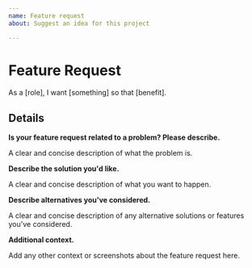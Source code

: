 ```yaml
---
name: Feature request
about: Suggest an idea for this project

---
```

# Feature Request

As a [role], I want [something] so that [benefit].

## Details

**Is your feature request related to a problem? Please describe.**

A clear and concise description of what the problem is.

**Describe the solution you'd like.**

A clear and concise description of what you want to happen.

**Describe alternatives you've considered.**

A clear and concise description of any alternative solutions or features you've considered.

**Additional context.**

Add any other context or screenshots about the feature request here.

